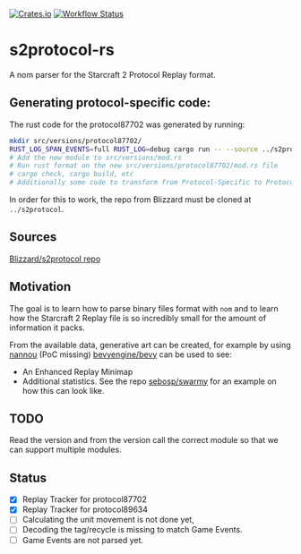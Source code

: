 [![Crates.io](https://img.shields.io/crates/v/s2protocol.svg)](https://crates.io/crates/s2protocol)
[![Workflow Status](https://github.com/sebosp/s2protocol-rs/workflows/Rust/badge.svg)](https://github.com/sebosp/s2protocol-rs/actions?query=workflow%3A%22Rust%22)

# s2protocol-rs

A nom parser for the Starcraft 2 Protocol Replay format.

## Generating protocol-specific code:

The rust code for the protocol87702 was generated by running:

```bash
mkdir src/versions/protocol87702/
RUST_LOG_SPAN_EVENTS=full RUST_LOG=debug cargo run -- --source ../s2protocol/json/protocol87702.json generate --output src/versions/protocol87702/mod.rs
# Add the new module to src/versions/mod.rs
# Run rust format on the new src/versions/protocol87702/mod.rs file
# cargo check, cargo build, etc
# Additionally some code to transform from Protocol-Specific to Protocol-Agnostic was added, TODO: Add to generator.rs
```

In order for this to work, the repo from Blizzard must be cloned at `../s2protocol`.

## Sources
[Blizzard/s2protocol repo](https://github.com/Blizzard/s2protocol)

## Motivation
The goal is to learn how to parse binary files format with `nom` and to learn
how the Starcraft 2 Replay file is so incredibly small for the amount of
information it packs.

From the available data, generative art can be created, for example
by using [nannou](https://github.com/nannou-org/nannou) (PoC missing)
[bevyengine/bevy](https://github.com/bevyengine/bevy) can be used to see:
- An Enhanced Replay Minimap
- Additional statistics.
See the repo [sebosp/swarmy](https://github.com/sebosp/swarmy)
for an example on how this can look like.

## TODO
Read the version and from the version call the correct module so that we can support multiple modules.

## Status

- [x] Replay Tracker for protocol87702
- [x] Replay Tracker for protocol89634
- [ ] Calculating the unit movement is not done yet,
- [ ] Decoding the tag/recycle is missing to match Game Events.
- [ ] Game Events are not parsed yet.
